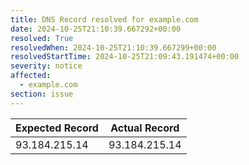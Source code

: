 ```yaml
---
title: DNS Record resolved for example.com
date: 2024-10-25T21:10:39.667292+00:00
resolved: True
resolvedWhen: 2024-10-25T21:10:39.667299+00:00
resolvedStartTime: 2024-10-25T21:09:43.191474+00:00
severity: notice
affected:
  - example.com
section: issue
---
```


| Expected Record  | Actual Record  |
|------------------|----------------|
| 93.184.215.14 | 93.184.215.14 |
